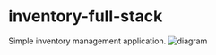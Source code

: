 # inventory-full-stack
Simple inventory management application.
![diagram](https://user-images.githubusercontent.com/79927358/121632394-e9944400-ca4e-11eb-8ecb-0fd8e75d913a.png)


